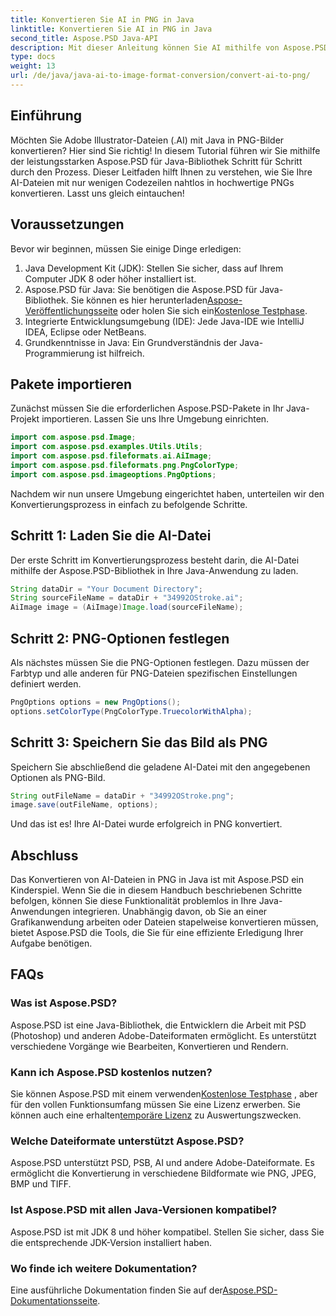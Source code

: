 ```yaml
---
title: Konvertieren Sie AI in PNG in Java
linktitle: Konvertieren Sie AI in PNG in Java
second_title: Aspose.PSD Java-API
description: Mit dieser Anleitung können Sie AI mithilfe von Aspose.PSD ganz einfach in Java in PNG konvertieren. Erfahren Sie, wie Sie Ihre AI-Dateien mühelos laden, Optionen festlegen und als PNG-Bilder speichern können.
type: docs
weight: 13
url: /de/java/java-ai-to-image-format-conversion/convert-ai-to-png/
---
```

## Einführung
Möchten Sie Adobe Illustrator-Dateien (.AI) mit Java in PNG-Bilder konvertieren? Hier sind Sie richtig! In diesem Tutorial führen wir Sie mithilfe der leistungsstarken Aspose.PSD für Java-Bibliothek Schritt für Schritt durch den Prozess. Dieser Leitfaden hilft Ihnen zu verstehen, wie Sie Ihre AI-Dateien mit nur wenigen Codezeilen nahtlos in hochwertige PNGs konvertieren. Lasst uns gleich eintauchen!
## Voraussetzungen
Bevor wir beginnen, müssen Sie einige Dinge erledigen:
1. Java Development Kit (JDK): Stellen Sie sicher, dass auf Ihrem Computer JDK 8 oder höher installiert ist.
2.  Aspose.PSD für Java: Sie benötigen die Aspose.PSD für Java-Bibliothek. Sie können es hier herunterladen[Aspose-Veröffentlichungsseite](https://releases.aspose.com/psd/java/) oder holen Sie sich ein[Kostenlose Testphase](https://releases.aspose.com/).
3. Integrierte Entwicklungsumgebung (IDE): Jede Java-IDE wie IntelliJ IDEA, Eclipse oder NetBeans.
4. Grundkenntnisse in Java: Ein Grundverständnis der Java-Programmierung ist hilfreich.
## Pakete importieren
Zunächst müssen Sie die erforderlichen Aspose.PSD-Pakete in Ihr Java-Projekt importieren. Lassen Sie uns Ihre Umgebung einrichten.
```java
import com.aspose.psd.Image;
import com.aspose.psd.examples.Utils.Utils;
import com.aspose.psd.fileformats.ai.AiImage;
import com.aspose.psd.fileformats.png.PngColorType;
import com.aspose.psd.imageoptions.PngOptions;
```
Nachdem wir nun unsere Umgebung eingerichtet haben, unterteilen wir den Konvertierungsprozess in einfach zu befolgende Schritte.
## Schritt 1: Laden Sie die AI-Datei
Der erste Schritt im Konvertierungsprozess besteht darin, die AI-Datei mithilfe der Aspose.PSD-Bibliothek in Ihre Java-Anwendung zu laden.
```java
String dataDir = "Your Document Directory"; 
String sourceFileName = dataDir + "34992OStroke.ai";       
AiImage image = (AiImage)Image.load(sourceFileName);
```
## Schritt 2: PNG-Optionen festlegen
Als nächstes müssen Sie die PNG-Optionen festlegen. Dazu müssen der Farbtyp und alle anderen für PNG-Dateien spezifischen Einstellungen definiert werden.
```java
PngOptions options = new PngOptions();
options.setColorType(PngColorType.TruecolorWithAlpha);
```
## Schritt 3: Speichern Sie das Bild als PNG
Speichern Sie abschließend die geladene AI-Datei mit den angegebenen Optionen als PNG-Bild.
```java
String outFileName = dataDir + "34992OStroke.png";
image.save(outFileName, options);
```
Und das ist es! Ihre AI-Datei wurde erfolgreich in PNG konvertiert.
## Abschluss
Das Konvertieren von AI-Dateien in PNG in Java ist mit Aspose.PSD ein Kinderspiel. Wenn Sie die in diesem Handbuch beschriebenen Schritte befolgen, können Sie diese Funktionalität problemlos in Ihre Java-Anwendungen integrieren. Unabhängig davon, ob Sie an einer Grafikanwendung arbeiten oder Dateien stapelweise konvertieren müssen, bietet Aspose.PSD die Tools, die Sie für eine effiziente Erledigung Ihrer Aufgabe benötigen.
## FAQs
### Was ist Aspose.PSD?
Aspose.PSD ist eine Java-Bibliothek, die Entwicklern die Arbeit mit PSD (Photoshop) und anderen Adobe-Dateiformaten ermöglicht. Es unterstützt verschiedene Vorgänge wie Bearbeiten, Konvertieren und Rendern.
### Kann ich Aspose.PSD kostenlos nutzen?
 Sie können Aspose.PSD mit einem verwenden[Kostenlose Testphase](https://releases.aspose.com/) , aber für den vollen Funktionsumfang müssen Sie eine Lizenz erwerben. Sie können auch eine erhalten[temporäre Lizenz](https://purchase.aspose.com/temporary-license/) zu Auswertungszwecken.
### Welche Dateiformate unterstützt Aspose.PSD?
Aspose.PSD unterstützt PSD, PSB, AI und andere Adobe-Dateiformate. Es ermöglicht die Konvertierung in verschiedene Bildformate wie PNG, JPEG, BMP und TIFF.
### Ist Aspose.PSD mit allen Java-Versionen kompatibel?
Aspose.PSD ist mit JDK 8 und höher kompatibel. Stellen Sie sicher, dass Sie die entsprechende JDK-Version installiert haben.
### Wo finde ich weitere Dokumentation?
 Eine ausführliche Dokumentation finden Sie auf der[Aspose.PSD-Dokumentationsseite](https://reference.aspose.com/psd/java/).